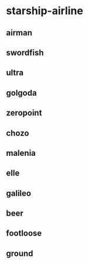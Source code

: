 # starship-airline

## airman
## swordfish
## ultra
## golgoda
## zeropoint
## chozo
## malenia
## elle
## galileo
## beer
## footloose
## ground